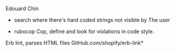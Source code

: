 Edouard Chin




- search where there's hard coded strings not visible by The user

- rubocop
Cop, define and look for violations in code style.

Erb lint, parses HTML files
GitHub.com/shopify/erb-link*
